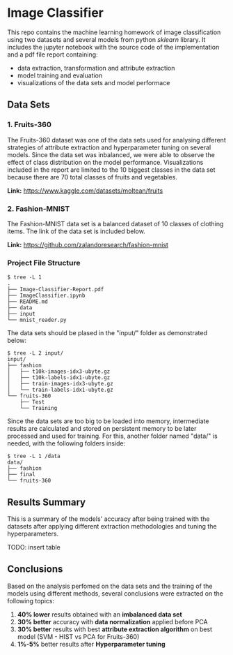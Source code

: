 # Image Classifier

This repo contains the machine learning homework of image classification using two datasets and several models from python *sklearn* library.
It includes the jupyter notebook with the source code of the implementation and a pdf file report containing:

- data extraction, transformation and attribute extraction
- model training and evaluation
- visualizations of the data sets and model performace

## Data Sets
### 1. Fruits-360
The Fruits-360 dataset was one of the data sets used for analysing different strategies of attribute extraction and hyperparameter tuning on several models.
Since the data set was inbalanced, we were able to observe the effect of class distribution on the model performance.
Visualizations included in the report are limited to the 10 biggest classes in the data set because there are 70 total classes of fruits and vegetables.

**Link:** https://www.kaggle.com/datasets/moltean/fruits

### 2. Fashion-MNIST
The Fashion-MNIST data set is a balanced dataset of 10 classes of clothing items. The link of the data set is included below.

**Link:** https://github.com/zalandoresearch/fashion-mnist

### Project File Structure
```console
$ tree -L 1
.
├── Image-Classifier-Report.pdf
├── ImageClassifier.ipynb
├── README.md
├── data
├── input
└── mnist_reader.py
```

The data sets should be plased in the "input/" folder as demonstrated below:
```console
$ tree -L 2 input/
input/
├── fashion
│   ├── t10k-images-idx3-ubyte.gz
│   ├── t10k-labels-idx1-ubyte.gz
│   ├── train-images-idx3-ubyte.gz
│   └── train-labels-idx1-ubyte.gz
└── fruits-360
    ├── Test
    └── Training
```

Since the data sets are too big to be loaded into memory, intermediate results are calculated and stored on persistent memory to be later processed and used for training. For this, another folder named "data/" is needed, with the following folders inside:
```console
$ tree -L 1 /data
data/
├── fashion
├── final
└── fruits-360
```

## Results Summary
This is a summary of the models' accuracy after being trained with the datasets after applying different extraction methodologies and tuning the hyperparameters.

TODO: insert table

## Conclusions
Based on the analysis perfomed on the data sets and the training of the models using different methods, several conclusions were extracted on the following topics:

1. **40% lower** results obtained with an **imbalanced data set**
2. **30% better** accuracy with **data normalization** applied before PCA
3. **30% better** results with best **attribute extraction algorithm** on best model (SVM - HIST vs PCA for Fruits-360)
4. **1%-5%** better results after **Hyperparameter tuning**
